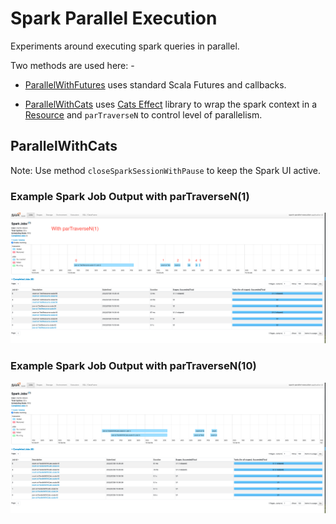 
Spark Parallel Execution
===================================================

Experiments around executing spark queries in parallel.

Two methods are used here: -

* [ParallelWithFutures](src/main/scala/net/martinprobson/example/spark/ParallelWithFutures.scala) uses standard Scala Futures and callbacks.

* [ParallelWithCats](src/main/scala/net/martinprobson/example/spark/ParallelWithCats.scala) uses [Cats Effect](https://typelevel.org/cats-effect/) library to 
wrap the spark context in a [Resource](https://typelevel.org/cats-effect/docs/std/resource) and `parTraverseN` to control level of parallelism.

## ParallelWithCats
Note: Use method `closeSparkSessionWithPause` to keep the Spark UI active.

### Example Spark Job Output with parTraverseN(1)

![Screenshot](parTraverse-0.png)

### Example Spark Job Output with parTraverseN(10)

![Screenshot](parTraverse-1.png)
